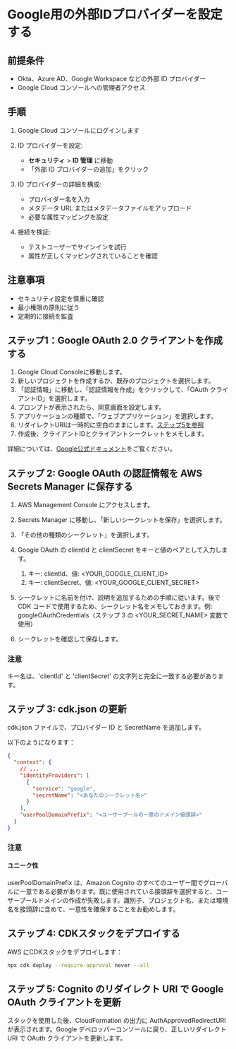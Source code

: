 # Google用の外部IDプロバイダーを設定する

## 前提条件

- Okta、Azure AD、Google Workspace などの外部 ID プロバイダー
- Google Cloud コンソールへの管理者アクセス

## 手順

1. Google Cloud コンソールにログインします

2. ID プロバイダーを設定:
   - **セキュリティ** > **ID 管理** に移動
   - 「外部 ID プロバイダーの追加」をクリック

3. ID プロバイダーの詳細を構成:
   - プロバイダー名を入力
   - メタデータ URL またはメタデータファイルをアップロード
   - 必要な属性マッピングを設定

4. 接続を検証:
   - テストユーザーでサインインを試行
   - 属性が正しくマッピングされていることを確認

## 注意事項

- セキュリティ設定を慎重に確認
- 最小権限の原則に従う
- 定期的に接続を監査

## ステップ1：Google OAuth 2.0 クライアントを作成する

1. Google Cloud Consoleに移動します。
2. 新しいプロジェクトを作成するか、既存のプロジェクトを選択します。
3. 「認証情報」に移動し、「認証情報を作成」をクリックして、「OAuth クライアントID」を選択します。
4. プロンプトが表示されたら、同意画面を設定します。
5. アプリケーションの種類で、「ウェブアプリケーション」を選択します。
6. リダイレクトURIは一時的に空白のままにします。[ステップ5を参照](#step-5-update-google-oauth-client-with-cognito-redirect-uris)
7. 作成後、クライアントIDとクライアントシークレットをメモします。

詳細については、[Google公式ドキュメント](https://support.google.com/cloud/answer/6158849?hl=en)をご覧ください。

## ステップ 2: Google OAuth の認証情報を AWS Secrets Manager に保存する

1. AWS Management Console にアクセスします。
2. Secrets Manager に移動し、「新しいシークレットを保存」を選択します。
3. 「その他の種類のシークレット」を選択します。
4. Google OAuth の clientId と clientSecret をキーと値のペアとして入力します。

   1. キー: clientId、値: <YOUR_GOOGLE_CLIENT_ID>
   2. キー: clientSecret、値: <YOUR_GOOGLE_CLIENT_SECRET>

5. シークレットに名前を付け、説明を追加するための手順に従います。後で CDK コードで使用するため、シークレット名をメモしておきます。例: googleOAuthCredentials（ステップ 3 の <YOUR_SECRET_NAME> 変数で使用）
6. シークレットを確認して保存します。

### 注意

キー名は、'clientId' と 'clientSecret' の文字列と完全に一致する必要があります。

## ステップ 3: cdk.json の更新

cdk.json ファイルで、プロバイダー ID と SecretName を追加します。

以下のようになります：

```json
{
  "context": {
    // ...
    "identityProviders": [
      {
        "service": "google",
        "secretName": "<あなたのシークレット名>"
      }
    ],
    "userPoolDomainPrefix": "<ユーザープールの一意のドメイン接頭辞>"
  }
}
```

### 注意

#### ユニーク性

userPoolDomainPrefix は、Amazon Cognito のすべてのユーザー間でグローバルに一意である必要があります。既に使用されている接頭辞を選択すると、ユーザープールドメインの作成が失敗します。識別子、プロジェクト名、または環境名を接頭辞に含めて、一意性を確保することをお勧めします。

## ステップ 4: CDKスタックをデプロイする

AWS にCDKスタックをデプロイします：

```sh
npx cdk deploy --require-approval never --all
```

## ステップ 5: Cognito のリダイレクト URI で Google OAuth クライアントを更新

スタックを使用した後、CloudFormation の出力に AuthApprovedRedirectURI が表示されます。Google デベロッパーコンソールに戻り、正しいリダイレクト URI で OAuth クライアントを更新します。